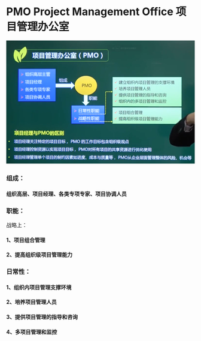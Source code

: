 # PMO Project Management Office 项目管理办公室

![image-20210319144048043](../picture/image-20210319144048043.png)



### 组成：

#### 组织高层、项目经理、各类专项专家、项目协调人员



### 职能：

战略上：

#### 1、项目组合管理

#### 2、提高组织级项目管理能力

### 日常性：

#### 1、组织内项目管理支撑环境

#### 2、培养项目管理人员

#### 3、提供项目管理的指导和咨询

#### 4、多项目管理和监控

























